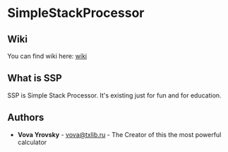 # SimpleStackProcessor

## Wiki

You can find wiki here: [wiki](https://github.com/vovayrovsky/SimpleStackProcessor/wiki)

## What is SSP

SSP is Simple Stack Processor. It's existing just for fun and for education.

## Authors

 * **Vova Yrovsky** - vova@txlib.ru - The Creator of this the most powerful calculator
